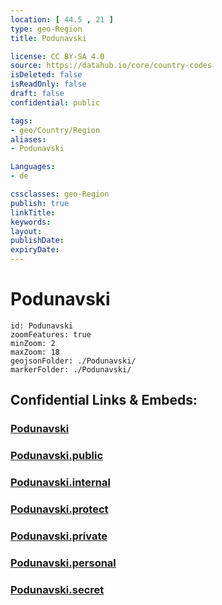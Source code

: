 ```yaml
---
location: [ 44.5 , 21 ] 
type: geo-Region
title: Podunavski

license: CC BY-SA 4.0
source: https://datahub.io/core/country-codes
isDeleted: false
isReadOnly: false
draft: false
confidential: public

tags:
- geo/Country/Region
aliases:
- Podunavski

Languages:
- de

cssclasses: geo-Region
publish: true
linkTitle: 
keywords: 
layout: 
publishDate: 
expiryDate: 
---
```


# Podunavski

```leaflet
id: Podunavski
zoomFeatures: true 
minZoom: 2 
maxZoom: 18
geojsonFolder: ./Podunavski/
markerFolder: ./Podunavski/
```


## Confidential Links & Embeds: 

### [Podunavski](/_Standards/Earth/Continent/Europe/Europe~South/Serbia/districts~Serbia/Podunavski.md) 

### [Podunavski.public](/_public/Earth/Continent/Europe/Europe~South/Serbia/districts~Serbia/Podunavski.public.md) 

### [Podunavski.internal](/_internal/Earth/Continent/Europe/Europe~South/Serbia/districts~Serbia/Podunavski.internal.md) 

### [Podunavski.protect](/_protect/Earth/Continent/Europe/Europe~South/Serbia/districts~Serbia/Podunavski.protect.md) 

### [Podunavski.private](/_private/Earth/Continent/Europe/Europe~South/Serbia/districts~Serbia/Podunavski.private.md) 

### [Podunavski.personal](/_personal/Earth/Continent/Europe/Europe~South/Serbia/districts~Serbia/Podunavski.personal.md) 

### [Podunavski.secret](/_secret/Earth/Continent/Europe/Europe~South/Serbia/districts~Serbia/Podunavski.secret.md)

